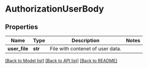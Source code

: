# AuthorizationUserBody

## Properties
Name | Type | Description | Notes
------------ | ------------- | ------------- | -------------
**user_file** | **str** | File with contenet of user data. | 

[[Back to Model list]](../README.md#documentation-for-models) [[Back to API list]](../README.md#documentation-for-api-endpoints) [[Back to README]](../README.md)

